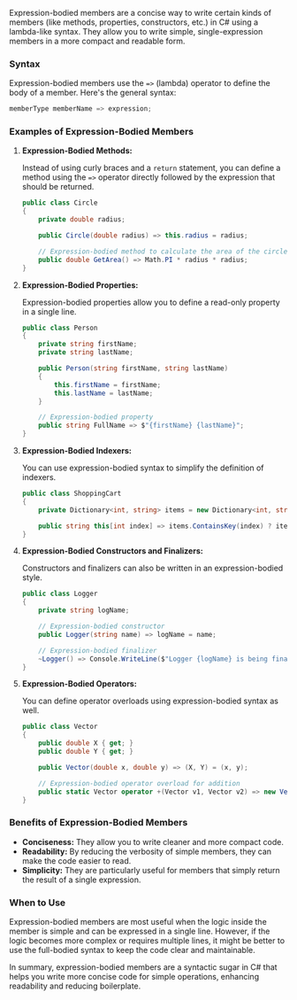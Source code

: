 Expression-bodied members are a concise way to write certain kinds of members (like methods, properties, constructors, etc.) in C# using a lambda-like syntax. They allow you to write simple, single-expression members in a more compact and readable form.

### Syntax

Expression-bodied members use the `=>` (lambda) operator to define the body of a member. Here's the general syntax:

```csharp
memberType memberName => expression;
```

### Examples of Expression-Bodied Members

1. **Expression-Bodied Methods:**

   Instead of using curly braces and a `return` statement, you can define a method using the `=>` operator directly followed by the expression that should be returned.

   ```csharp
   public class Circle
   {
       private double radius;

       public Circle(double radius) => this.radius = radius;

       // Expression-bodied method to calculate the area of the circle
       public double GetArea() => Math.PI * radius * radius;
   }
   ```

2. **Expression-Bodied Properties:**

   Expression-bodied properties allow you to define a read-only property in a single line.

   ```csharp
   public class Person
   {
       private string firstName;
       private string lastName;

       public Person(string firstName, string lastName)
       {
           this.firstName = firstName;
           this.lastName = lastName;
       }

       // Expression-bodied property
       public string FullName => $"{firstName} {lastName}";
   }
   ```

3. **Expression-Bodied Indexers:**

   You can use expression-bodied syntax to simplify the definition of indexers.

   ```csharp
   public class ShoppingCart
   {
       private Dictionary<int, string> items = new Dictionary<int, string>();

       public string this[int index] => items.ContainsKey(index) ? items[index] : "Item not found";
   }
   ```

4. **Expression-Bodied Constructors and Finalizers:**

   Constructors and finalizers can also be written in an expression-bodied style.

   ```csharp
   public class Logger
   {
       private string logName;

       // Expression-bodied constructor
       public Logger(string name) => logName = name;

       // Expression-bodied finalizer
       ~Logger() => Console.WriteLine($"Logger {logName} is being finalized.");
   }
   ```

5. **Expression-Bodied Operators:**

   You can define operator overloads using expression-bodied syntax as well.

   ```csharp
   public class Vector
   {
       public double X { get; }
       public double Y { get; }

       public Vector(double x, double y) => (X, Y) = (x, y);

       // Expression-bodied operator overload for addition
       public static Vector operator +(Vector v1, Vector v2) => new Vector(v1.X + v2.X, v1.Y + v2.Y);
   }
   ```

### Benefits of Expression-Bodied Members

- **Conciseness:** They allow you to write cleaner and more compact code.
- **Readability:** By reducing the verbosity of simple members, they can make the code easier to read.
- **Simplicity:** They are particularly useful for members that simply return the result of a single expression.

### When to Use

Expression-bodied members are most useful when the logic inside the member is simple and can be expressed in a single line. However, if the logic becomes more complex or requires multiple lines, it might be better to use the full-bodied syntax to keep the code clear and maintainable.

In summary, expression-bodied members are a syntactic sugar in C# that helps you write more concise code for simple operations, enhancing readability and reducing boilerplate.